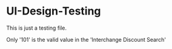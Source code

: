 # UI-Design-Testing

This is just a testing file.

Only '101' is the valid value in the 'Interchange Discount Search'
